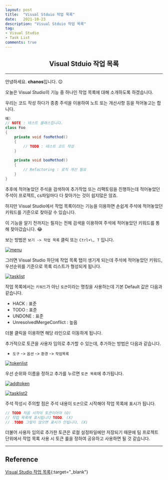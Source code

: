 ```yaml
---
layout: post
title:  "Visual Stduio 작업 목록"
date:   2021-10-23
description: "Visual Stduio 작업 목록"
tag: 
- Visual Studio
- Task List
comments: true
---
```


## <center>Visual Stduio 작업 목록</center>

---

안녕하세요. <b>chanos</b>입니다. 😉

오늘은 Visual Studio의 기능 중 하나인 작업 목록에 대해 소개하도록 하겠습니다.

우리는 코드 작성 하다가 종종 주석을 이용하여 노트 또는 개선사항 등을 적어놓고는 합니다.

```c#
예)
// NOTE : 테스트 클래스입니다.
class Foo
{
    private void fooMethod()
    {
        // TODO : 테스트 코드 작성
    }
    
    private void booMethod()
    { 
        // Refactoring : 로직 개선 필요
    }
}
```

추후에 적어놓았던 주석을 검색하여 추가작업 또는 리팩토링을 진행하는데 적어놓았던 주석이 프로젝트, cs파일마다 다 찾아가는 것이 쉽지많은 않죠.

하지만 Visual Studio에서 작업 목록이라는 기능을 이용하면 손쉽게 주석에 적어놓았던 키워드를 기준으로 찾아갈 수 있습니다.

이 기능을 알기 전까지는 필자는 전체 검색을 이용하여 주석에 적어놓았던 키워드를 통해 찾아갔습니다. 😂

보는 방법은 `보기 -> 작업 목록` 클릭 또는 `Ctrl+\, T` 입니다.

<a href="{{ site.url }}/images/posts/2021-10-23/menu.png"><img src="{{ site.url }}/images/posts/2021-10-23/menu.png" alt="menu"></a> 

그러면 Visual Studio 하단에 작업 목록 탭이 생기게 되는데 주석에 적어놓았던 키워드, 우선순위를 기준으로 목록 리스트가 형성되게 됩니다.

<a href="{{ site.url }}/images/posts/2021-10-23/tasklist.png"><img src="{{ site.url }}/images/posts/2021-10-23/tasklist.png" alt="tasklist"></a> 

작업 목록에서는 `키워드`가 아닌 `토큰`이라는 명칭을 사용하는데 기본 Default 값은 다음과 같습니다.
- HACK : 표준
- TODO : 표준
- UNDONE : 표준
- UnresolvedMergeConflict : 높음

더블 클릭을 이용하면 해당 라인으로 이동하게 됩니다.

추가적으로 토큰을 사용자 임의로 추가할 수 있는데, 추가하는 방법은 다음과 같습니다.

- `도구` -> `옵션` -> `환경` -> `작업목록`

<a href="{{ site.url }}/images/posts/2021-10-23/tokenlist.png"><img src="{{ site.url }}/images/posts/2021-10-23/tokenlist.png" alt="tokenlist"></a> 

우선 순위와 이름을 정하고 추가를 누르면 `토큰 목록`에 추가됩니다.

<a href="{{ site.url }}/images/posts/2021-10-23/addtoken.png"><img src="{{ site.url }}/images/posts/2021-10-23/addtoken.png" alt="addtoken"></a> 

<a href="{{ site.url }}/images/posts/2021-10-23/tasklist2.png"><img src="{{ site.url }}/images/posts/2021-10-23/tasklist2.png" alt="tasklist2"></a> 

주석 작성시 주의할 점은 주석 내용이 `토큰`으로 시작해야 작업 목록에 표시가 됩니다.

```c#
// TODO 처음 시작이 토큰이어야 (O)
// 작업 목록에 표시됩니다 TODO. (X)
// .TODO 그렇지 않으면 표시가 안됩니다. (X)
```

더불어 사용자 임의로 추가한 토큰은 로컬 설정파일에만 저장되기 때문에 팀 프로젝트 단위에서 작업 목록 사용 시 토큰 룰을 정하여 공유하고 사용하면 될 것 같습니다.

---

## Reference

[Visual Studio 작업 목록](https://docs.microsoft.com/ko-kr/visualstudio/ide/using-the-task-list?view=vs-2019){:target="_blank"}